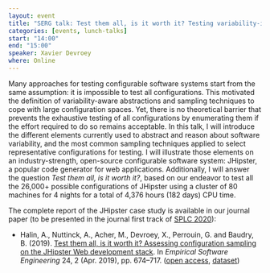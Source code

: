 ```yaml
---
layout: event
title: "SERG talk: Test them all, is it worth it? Testing variability-intensive software systems"
categories: [events, lunch-talks]
start: "14:00"
end: "15:00"
speaker: Xavier Devroey
where: Online
---
```


Many approaches for testing configurable software systems start from the same assumption: it is impossible to test all configurations. This motivated the definition of variability-aware abstractions and sampling techniques to cope with large configuration spaces. Yet, there is no theoretical barrier that prevents the exhaustive testing of all configurations by enumerating them if the effort required to do so remains acceptable. 
In this talk, I will introduce the different elements currently used to abstract and reason about software variability, and the most common sampling techniques applied to select representative configurations for testing. I will illustrate those elements on an industry-strength, open-source configurable software system: JHipster, a popular code generator for web applications. Additionally, I will answer the question *Test them all, is it worth it?*, based on our endeavor to test all the 26,000+ possible configurations of JHipster using a cluster of 80 machines for 4 nights for a total of 4,376 hours (182 days) CPU time. 

The complete report of the JHipster case study is available in our journal paper (to be presented in the journal first track of [SPLC 2020](http://splc2020.net)):
  * Halin, A., Nuttinck, A., Acher, M., Devroey, X., Perrouin, G. and Baudry, B. (2019). [Test them all, is it worth it? Assessing configuration sampling on the JHipster Web development stack](https://doi.org/10.1007/s10664-018-9635-4). In *Empirical Software Engineering* 24, 2 (Apr. 2019), pp. 674–717. ([open access](https://doi.org/10.1007/s10664-018-9635-4), [dataset](https://doi.org/10.5281/zenodo.3766691))
